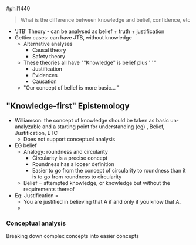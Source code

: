 #phil1440 
> What is the difference between knowledge and belief, confidence, etc
- 'JTB' Theory - can be analysed as belief + truth + justification
- Gettier cases: can have JTB, without knowledge
	- Alternative analyses 
		- Causal theory 
		- Safety theory 
	- These theories all have ""Knowledge" is belief plus ' '" 
		- Justification 
		- Evidences 
		- Causation 
	- "Our concept of belief is more basic... "

## "Knowledge-first" Epistemology
- Williamson: the concept of knowledge should be taken as basic un-analyzable and a starting point for understanding (eg) , Belief, Justification, ETC
	- Does not support conceptual analysis
- EG belief
	- Analogy: roundness and circularity 
		- Circularity is a precise concept 
		- Roundness has a looser definition 
		- Easier to go from the concept of circularity to roundness than it is to go from roundness to circularity 
	- Belief = attempted knowledge, or knowledge but without the requirements thereof
- Eg: Justification = 
	- You are justified in believing that A if and only if you know that A. 
	- 
### Conceptual analysis 
Breaking down complex concepts into easier concepts
